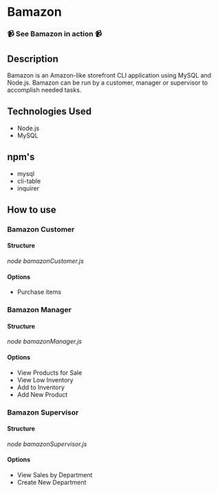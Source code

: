 # Bamazon

### :video_camera: See Bamazon in action :video_camera: ###
## Description
Bamazon is an Amazon-like storefront CLI application using MySQL and Node.js. Bamazon can be run by a customer, manager or supervisor to accomplish needed tasks.

## Technologies Used
- Node.js
- MySQL

## npm's
- mysql
- cli-table
- inquirer

## How to use
### Bamazon Customer
#### Structure
 *node bamazonCustomer.js*
#### Options
- Purchase items
### Bamazon Manager
#### Structure
 *node bamazonManager.js*
#### Options
- View Products for Sale
- View Low Inventory
- Add to Inventory
- Add New Product

### Bamazon Supervisor
#### Structure
 *node bamazonSupervisor.js*
#### Options
- View Sales by Department
- Create New Department
